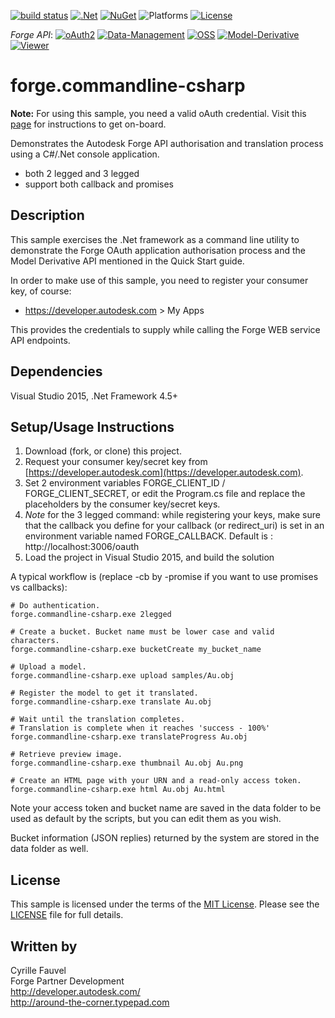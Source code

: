 
[![build status](https://api.travis-ci.org/cyrillef/models.autodesk.io.png)](https://travis-ci.org/cyrillef/models.autodesk.io)
[![.Net](https://img.shields.io/badge/.Net-4.5-blue.svg)](https://msdn.microsoft.com/)
[![NuGet](https://img.shields.io/nuget/v/Nuget.Core.svg)](https://www.nuget.org/)
![Platforms](https://img.shields.io/badge/platform-windows%20%7C%20osx%20%7C%20linux-lightgray.svg)
[![License](http://img.shields.io/:license-mit-blue.svg)](http://opensource.org/licenses/MIT)

*Forge API*:
[![oAuth2](https://img.shields.io/badge/oAuth2-v1-green.svg)](http://developer-autodesk.github.io/)
[![Data-Management](https://img.shields.io/badge/Data%20Management-v1-green.svg)](http://developer-autodesk.github.io/)
[![OSS](https://img.shields.io/badge/OSS-v2-green.svg)](http://developer-autodesk.github.io/)
[![Model-Derivative](https://img.shields.io/badge/Model%20Derivative-v2-green.svg)](http://developer-autodesk.github.io/)
[![Viewer](https://img.shields.io/badge/Forge%20Viewer-v2.12-green.svg)](http://developer-autodesk.github.io/)

# forge.commandline-csharp


<b>Note:</b> For using this sample, you need a valid oAuth credential.
Visit this [page](https://developer.autodesk.com) for instructions to get on-board.


Demonstrates the Autodesk Forge API authorisation and translation process using a C#/.Net console application.

* both 2 legged and 3 legged
* support both callback and promises


## Description

This sample exercises the .Net framework as a command line utility to demonstrate the Forge OAuth application
authorisation process and the Model Derivative API mentioned in the Quick Start guide.

In order to make use of this sample, you need to register your consumer key, of course:
* https://developer.autodesk.com > My Apps

This provides the credentials to supply while calling the Forge WEB service API endpoints.


## Dependencies

Visual Studio 2015, .Net Framework 4.5+


## Setup/Usage Instructions

  1. Download (fork, or clone) this project.
  2. Request your consumer key/secret key from [https://developer.autodesk.com](https://developer.autodesk.com).
  3. Set 2 environment variables FORGE_CLIENT_ID / FORGE_CLIENT_SECRET, or edit the Program.cs
     file and replace the placeholders by the consumer key/secret keys.
  4. *Note* for the 3 legged command: while registering your keys, make sure that the callback you define for your
     callback (or redirect_uri) is set in an environment variable named FORGE_CALLBACK.
     Default is : http://localhost:3006/oauth
  5. Load the project in Visual Studio 2015, and build the solution
  

A typical workflow is (replace -cb by -promise if you want to use promises vs callbacks):

    # Do authentication.
    forge.commandline-csharp.exe 2legged

    # Create a bucket. Bucket name must be lower case and valid characters.
    forge.commandline-csharp.exe bucketCreate my_bucket_name

    # Upload a model.
    forge.commandline-csharp.exe upload samples/Au.obj

    # Register the model to get it translated.
    forge.commandline-csharp.exe translate Au.obj

    # Wait until the translation completes.
    # Translation is complete when it reaches 'success - 100%'
    forge.commandline-csharp.exe translateProgress Au.obj

    # Retrieve preview image.
    forge.commandline-csharp.exe thumbnail Au.obj Au.png

    # Create an HTML page with your URN and a read-only access token.
    forge.commandline-csharp.exe html Au.obj Au.html

Note your access token and bucket name are saved in the data folder to be used as default by the scripts, but you can
edit them as you wish.

Bucket information (JSON replies) returned by the system are stored in the data folder as well.


## License

This sample is licensed under the terms of the [MIT License](http://opensource.org/licenses/MIT). 
Please see the [LICENSE](LICENSE) file for full details.


## Written by

Cyrille Fauvel <br />
Forge Partner Development <br />
http://developer.autodesk.com/ <br />
http://around-the-corner.typepad.com <br />
